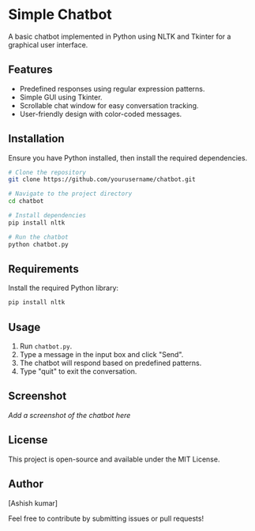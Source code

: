 # Simple Chatbot

A basic chatbot implemented in Python using NLTK and Tkinter for a graphical user interface.

## Features

- Predefined responses using regular expression patterns.
- Simple GUI using Tkinter.
- Scrollable chat window for easy conversation tracking.
- User-friendly design with color-coded messages.

## Installation

Ensure you have Python installed, then install the required dependencies.

```sh
# Clone the repository
git clone https://github.com/yourusername/chatbot.git

# Navigate to the project directory
cd chatbot

# Install dependencies
pip install nltk

# Run the chatbot
python chatbot.py
```

## Requirements

Install the required Python library:

```sh
pip install nltk
```

## Usage

1. Run `chatbot.py`.
2. Type a message in the input box and click "Send".
3. The chatbot will respond based on predefined patterns.
4. Type "quit" to exit the conversation.

## Screenshot

*Add a screenshot of the chatbot here*

## License

This project is open-source and available under the MIT License.

## Author

[Ashish kumar]

Feel free to contribute by submitting issues or pull requests!

